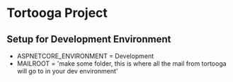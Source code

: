 # Tortooga Project

## Setup for Development Environment
* ASPNETCORE_ENVIRONMENT = Development
* MAILROOT = 'make some folder, this is where all the mail from tortooga will go to in your dev environment'